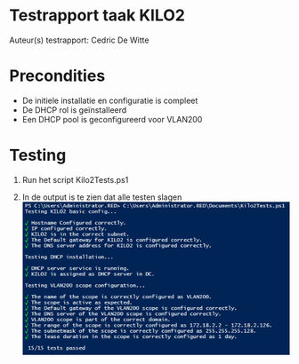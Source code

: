 # Testrapport taak KILO2

Auteur(s) testrapport: Cedric De Witte

# Precondities

- De initiele installatie en configuratie is compleet
- De DHCP rol is geïnstalleerd
- Een DHCP pool is geconfigureerd voor VLAN200

# Testing

1. Run het script Kilo2Tests.ps1
   
2. In de output is te zien dat alle testen slagen
![screenshot](./Images-Testplan/KILO2Test_17-12.PNG)
